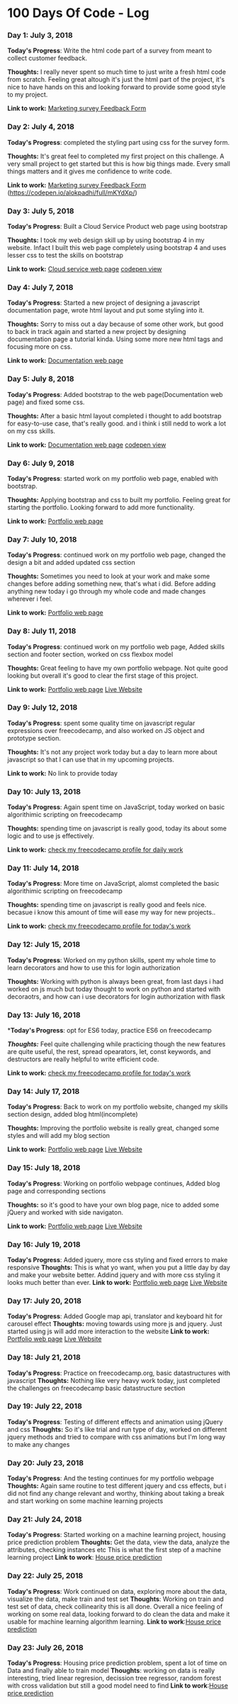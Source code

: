 # 100 Days Of Code - Log

### Day 1: July 3, 2018 

**Today's Progress**: Write the html code part of a survey from meant to collect customer feedback.

**Thoughts:** I really never spent so much time to just write a fresh html code from scratch. Feeling great altough it's just the html part of the project, it's nice to have hands on this and looking forward to provide some good style to my project.

**Link to work:** [Marketing survey Feedback Form](https://github.com/alokpadhi/Marketing-Research-Survey-Form.git)

### Day 2: July 4, 2018

**Today's Progress**: completed the styling part using css for the survey form.

**Thoughts:** It's great feel to completed my first project on this challenge. A very small project to get started but this is how big things made. Every small things matters and it gives me confidence to write code.

**Link to work:** [Marketing survey Feedback Form](https://github.com/alokpadhi/Marketing-Research-Survey-Form.git)
(https://codepen.io/alokpadhi/full/mKYdXp/)

### Day 3: July 5, 2018

**Today's Progress**: Built a Cloud Service Product web page using bootstrap

**Thoughts:** I took my web design skill up by using bootstrap 4 in my website. Infact I built this web page completely using bootstrap 4 and uses lesser css to test the skills on bootstrap

**Link to work:** [Cloud service web page](https://github.com/alokpadhi/Cloud-Service-Product-Webpage.git)
[codepen view](https://codepen.io/alokpadhi/full/XYLWjQ/)


### Day 4: July 7, 2018

**Today's Progress**: Started a new project of designing a javascript documentation page, wrote html layout and put some styling into it.

**Thoughts:** Sorry to miss out a day because of some other work, but good to back in track again and started a new project by designing documentation page a tutorial kinda. Using some more new html tags and focusing more on css. 

**Link to work:** [Documentation web page](https://github.com/alokpadhi/Documentation-Page.git)

### Day 5: July 8, 2018

**Today's Progress**: Added bootstrap to the web page(Documentation web page) and fixed some css.

**Thoughts:** After a basic html layout completed i thought to add bootstrap for easy-to-use case, that's really good. and i think i still nedd to work a lot on my css skills. 

**Link to work:** [Documentation web page](https://github.com/alokpadhi/Documentation-Page.git)
[codepen view](https://codepen.io/alokpadhi/full/mKNoKr/)

### Day 6: July 9, 2018

**Today's Progress**: started work on my portfolio web page, enabled with bootstrap.

**Thoughts:** Applying bootstrap and css to built my portfolio. Feeling great for starting the portfolio. Looking forward to add more functionality. 

**Link to work:** [Portfolio web page](https://github.com/alokpadhi/My-Portfolio.git)

### Day 7: July 10, 2018

**Today's Progress**: continued work on my portfolio web page, changed the design a bit and added updated css section

**Thoughts:** Sometimes you need to look at your work and make some changes before adding something new, that's what i did. Before adding anything new today i go through my whole code and made changes wherever i feel. 

**Link to work:** [Portfolio web page](https://github.com/alokpadhi/My-Portfolio.git)

### Day 8: July 11, 2018

**Today's Progress**: continued work on my portfolio web page, Added skills section and footer section, worked on css flexbox model

**Thoughts:** Great feeling to have my own portfolio webpage. Not quite good looking but overall it's good to clear the first stage of this project. 

**Link to work:** [Portfolio web page](https://github.com/alokpadhi/My-Portfolio.git)
[Live Website](https://alokpadhi.github.io)

### Day 9: July 12, 2018

**Today's Progress**: spent some quality time on javascript regular expressions over freecodecamp, and also worked on JS object and prototype section.

**Thoughts:** It's not any project work today but a day to learn more about javascript so that I can use that in my upcoming projects.

**Link to work:** No link to provide today

### Day 10: July 13, 2018

**Today's Progress**: Again spent time on JavaScript, today worked on basic algorithimic scripting on freecodecamp

**Thoughts:** spending time on javascript is really good, today its about some logic and to use js effectively.

**Link to work:** [check my freecodecamp profile for daily work](https://www.freecodecamp.org/alokpadhi)


### Day 11: July 14, 2018

**Today's Progress**: More time on JavaScript, alomst completed the  basic algorithimic scripting on freecodecamp

**Thoughts:** spending time on javascript is really good and feels nice. becasue i know this amount of time will ease my way for new projects..

**Link to work:** [check my freecodecamp profile for today's work](https://www.freecodecamp.org/alokpadhi)


### Day 12: July 15, 2018

**Today's Progress**: Worked on my python skills, spent my whole time to learn decorators and how to use this for login authorization

**Thoughts:** Working with python is always been great, from last days i had worked on js much but today thought to work on python and started with decoraotrs, and how can i use decorators for login authorization with flask

### Day 13: July 16, 2018

***Today's Progress**: opt for ES6 today, practice ES6 on freecodecamp

***Thoughts:*** Feel quite challenging while practicing though the new features are quite useful, the rest, spread opearators, let, const keywords, and destructors are really helpful to write efficient code.

**Link to work:** [check my freecodecamp profile for today's work](https://www.freecodecamp.org/alokpadhi)

### Day 14: July 17, 2018

**Today's Progress**: Back to work on my portfolio website, changed my skills section design, added blog html(incomplete)

**Thoughts:** Improving the portfolio website is really great, changed some styles and will add my blog section  

**Link to work:** [Portfolio web page](https://github.com/alokpadhi/My-Portfolio.git)
[Live Website](https://alokpadhi.github.io)

### Day 15: July 18, 2018

**Today's Progress**: Working on portfolio webpage continues, Added blog page and corresponding sections

**Thoughts:** so it's good to have your own blog page, nice to added some jQuery and worked with side navigaton.  

**Link to work:** [Portfolio web page](https://github.com/alokpadhi/My-Portfolio.git)
[Live Website](https://alokpadhi.github.io)

### Day 16: July 19, 2018

**Today's Progress**: Added jquery, more css styling and fixed errors to make responsive
**Thoughts:** This is what yo want, when you put a little day by day and make your website better. Addind jquery and with more css styling it looks much better than ever.
**Link to work:** [Portfolio web page](https://github.com/alokpadhi/My-Portfolio.git)
[Live Website](https://alokpadhi.github.io)


### Day 17: July 20, 2018

**Today's Progress**: Added Google map api, translator and keyboard hit for carousel effect
**Thoughts:** moving towards using more js and jquery. Just started using js will add more interaction to the website 
**Link to work:** [Portfolio web page](https://github.com/alokpadhi/My-Portfolio.git)
[Live Website](https://alokpadhi.github.io)

### Day 18: July 21, 2018

**Today's Progress**: Practice on freecodecamp.org, basic datastructures with javascript
**Thoughts:** Nothing like very heavy work today, just completed the challenges on freecodecamp basic datastructure section

### Day 19: July 22, 2018

**Today's Progress**: Testing of different effects and animation using jQuery and css
**Thoughts:** So it's like trial and run type of day, worked on different jquery methods and tried to compare with css animations but I'm long way to make any changes

### Day 20: July 23, 2018

**Today's Progress**: And the testing continues for my portfolio webpage
**Thoughts:** Again same routine to test different jquery and css effects, but i did not find any change relevant and worthy, thinking about taking a break and start working on some machine learning projects

### Day 21: July 24, 2018

**Today's Progress**: Started working on a machine learning project, housing price prediction problem 
**Thoughts:** Get the data, view the data, analyze the attributes, checking instances etc This is what the first step of a machine learning project
**Link to work**: [House price prediction](https://github.com/alokpadhi/House-Price-Prediction)

### Day 22: July 25, 2018

**Today's Progress**: Work continued on data, exploring more about the data, visualize the data, make train and test set
**Thoughts**: Working on train and test set of data, check collinearity this is all done. Overall a nice feeling of working on some real data, looking forward to do clean the data and make it usable for machine learning algorithm learning.
**Link to work**:[House price prediction](https://github.com/alokpadhi/House-Price-Prediction)

### Day 23: July 26, 2018

**Today's Progress**: Housing price prediction problem, spent a lot of time on Data and finally able to train model
**Thoughts**: working on data is really interesting, tried linear regresion, decission tree regressor, random forest with cross validation but still a good model need to find
**Link to work**:[House price prediction](https://github.com/alokpadhi/House-Price-Prediction)



















